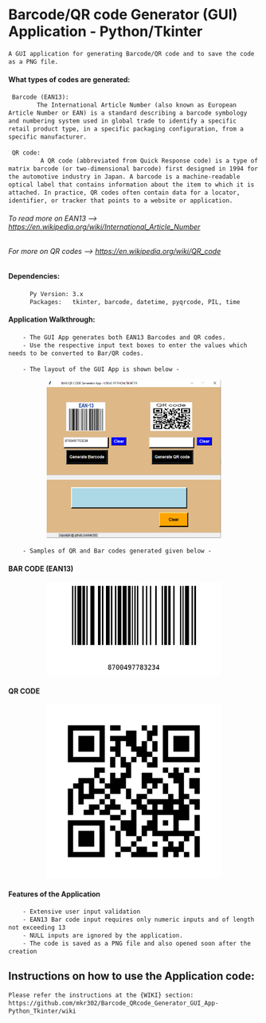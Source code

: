 # Barcode/QR code Generator (GUI) Application - Python/Tkinter
    A GUI application for generating Barcode/QR code and to save the code as a PNG file.
    
#### What types of codes are generated:
     Barcode (EAN13):
            The International Article Number (also known as European Article Number or EAN) is a standard describing a barcode symbology and numbering system used in global trade to identify a specific retail product type, in a specific packaging configuration, from a specific manufacturer.

     QR code:
             A QR code (abbreviated from Quick Response code) is a type of matrix barcode (or two-dimensional barcode) first designed in 1994 for the automotive industry in Japan. A barcode is a machine-readable optical label that contains information about the item to which it is attached. In practice, QR codes often contain data for a locator, identifier, or tracker that points to a website or application. 

###### To read more on EAN13 --> https://en.wikipedia.org/wiki/International_Article_Number
###### For more on QR codes --> https://en.wikipedia.org/wiki/QR_code


#### Dependencies:
          Py Version: 3.x
          Packages:   tkinter, barcode, datetime, pyqrcode, PIL, time
          
#### Application Walkthrough:
        - The GUI App generates both EAN13 Barcodes and QR codes. 
        - Use the respective input text boxes to enter the values which needs to be converted to Bar/QR codes.
        
        - The layout of the GUI App is shown below - 
<p align="center">
    <img src="/demo_pic1.png" alt="Bar/QR code generator demo" width="350" title="Bar/QR code generator App">
</p>

        - Samples of QR and Bar codes generated given below - 

#### BAR CODE (EAN13)
<p align="center">
    <img src="/EAN_barcode_19022021210438.png" alt="Bar/QR code generator demo" width="350" title="Bar/QR code generator App">
</p>

#### QR CODE
<p align="center">
    <img src="/QR_code_19022021211651.png" alt="Bar/QR code generator demo" width="350" title="Bar/QR code generator App">
</p>


#### Features of the Application
        - Extensive user input validation
        - EAN13 Bar code input requires only numeric inputs and of length not exceeding 13
        - NULL inputs are ignored by the application.
        - The code is saved as a PNG file and also opened soon after the creation

## Instructions on how to use the Application code:

	Please refer the instructions at the {WIKI} section: https://github.com/mkr302/Barcode_QRcode_Generator_GUI_App-Python_Tkinter/wiki
